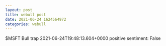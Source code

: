 ```yaml
--- 
layout: post 
title: webull post 
date: 2021-06-24 1624564972 
categories: webull 
--- 
```

$MSFT Bull trap	2021-06-24T19:48:13.604+0000
positive sentiment: False